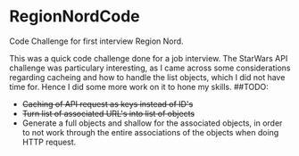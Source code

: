 # RegionNordCode
Code Challenge for first interview Region Nord.

This was a quick code challenge done for a job interview.
The StarWars API challenge was particulary interesting, as I came across some considerations regarding cacheing and how to handle the list objects, which I did not have time for.
Hence I did some more work on it to hone my skills.
##TODO:
- ~~Caching of API request as keys instead of ID's~~
- ~~Turn list of associated URL's into list of objects~~
- Generate a full objects and shallow for the associated objects, in order to not work through the entire associations of the objects when doing HTTP request.
